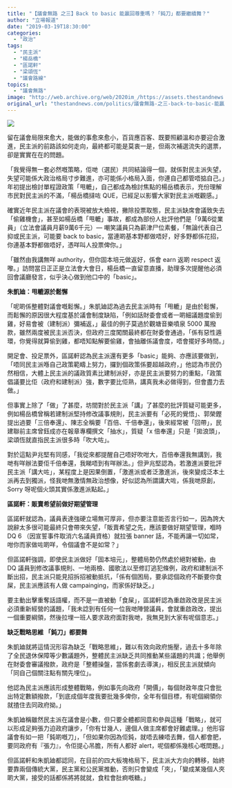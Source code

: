 ```yaml
---
title: "【議會無路 之三】Back to basic 能贏回尊重嗎？「鈍刀」都要繼續舞？"
author: "立場報道"
date: "2019-03-19T18:30:00"
categories:
  - "政治"
tags:
  - "民主派"
  - "楊岳橋"
  - "區諾軒"
  - "梁頌恆"
  - "議會路線"
topics:
  - "議會無路"
image: "http://web.archive.org/web/2020im_/https://assets.thestandnews.com/media/photos/legco-16_2Z62k.png"
original_url: "thestandnews.com/politics/議會無路-之三-back-to-basic-能贏回尊重嗎-鈍刀-都要繼續舞"
---
```

![](http://web.archive.org/web/2020im_/https://assets.thestandnews.com/media/photos/legco-16_2Z62k.png)

留在議會局限來愈大，能做的事愈來愈小，百貨應百客、既要照顧溫和亦要迎合激進，民主派的前路該如何走向，最終都可能是莫衷一是，但兩次補選流失的選票，卻是實實在在的問題。

「我覺得無一套必然嘅策略，佢哋（選民）共同結論得一個，就係對民主派失望，失望可能係大政治格局寸步難進，亦可能係小格局入面，你連自己都管唔掂自己。」年初提出檢討單程證政策「甩轆」，自己都成為檢討焦點的楊岳橋表示，充份理解市民對民主派的不滿，「楊岳橋撻咗 QUE，已經足以影響大家對民主派嘅觀感。」

確實近年民主派在議會的表現被放大檢視，撇除投票取態，民主派缺席會議致失去「偷雞機會」，甚至如楊岳橋「甩轆」事故，都成為部份人批評他們是「9萬6從業員」（立法會議員月薪9萬6千元）— 嘲笑議員只為薪津尸位素餐，「無論代表自己抑或民主派，可能要 back to basic，當連啲基本野都做唔好，好多野都係花招，你連基本野都做唔好，憑咩叫人投票俾你。」

「雖然由我講無咩 authority，但你固本培元做返好，係會 earn 返啲 respect 返嚟。」訪問當日正正是立法會大會日，楊岳橋一直留意直播，助理多次提醒他必須回會議廳發言，似乎決心做到他口中的「basic」。

**朱凱廸：甩轆源於鬆懈**

「呢啲係整體對議會嘅鬆懈。」朱凱廸認為過去民主派時有「甩轆」是由於鬆懈，而鬆懈的原因很大程度基於議會制度缺陷，「例如話財委會或者一啲細議題度偷到雞，好易會被（建制派）彌補返，」最佳的例子莫過於觀塘音樂噴泉 5000 萬撥款，雖然兩度被民主派否決，但政府三度闖關最終都在財委會通過，「係有惡性遁環，你覺得就算偷到雞，都唔知點解要偷雞，會抽離係議會度，唔會擺好多時間。」

開足會、投足票外，區諾軒認為民主派還有更多「basic」能夠、亦應該要做到，「唔同民主派喺自己政策範疇上努力，攞到個政策係要超越政府，」他認為市民仍然相信，大體上民主派的議政質素比建制派好，亦是民主派要努力的重點，「政策倡議要比佢（政府和建制派）強，數字要比佢熟，講真我未必做得到，但會盡力去做。」

但事實上除了「做」了甚麼，坊間對於民主派「講」了甚麼的批評質疑可能更多，例如楊岳橋曾稱若建制派堅持修改議事規則，民主派要有「必死的覺悟」、郭榮鏗提出過要「三倍奉還」、陳志全稱要「百倍、千倍奉還」，後來經常被「回帶」，民建聯前主席曾鈺成亦在報章專欄撰文「抽水」，質疑「x 倍奉還」只是「拋浪頭」，梁頌恆就直指民主派很多時「吹大咗」。

對於這點尹兆堅有同感，「我從來都提醒自己唔好吹咁大，百倍奉還我無講到，我哋有咩辦法要佢千倍奉還，我睇唔到有咩辦法。」但尹兆堅認為，若激進派要批評民主派「講大咗」，某程度上是因果倒置，「激進派或者泛激進派，後來變成泛本土派再去到獨派，怪我哋無激情無政治想像，好似認為所謂講大咗，係我哋原創，Sorry 呀呢個火頭其實係激進派點起。」

**區諾軒：販賣希望前做好期望管理**

區諾軒就認為，議員表達強硬立場無可厚非，但亦要注意能否言行如一，因為誇大說辭太多很可能最終只會帶來失望，「販賣希望之先，應該要做好期望管理，嗰時 DQ 6 （因宣誓事件取消六名議員資格）就拉張 banner 話，不能再讓一切如常，咁你而家做咗啲咩，令個議會不是如常？」

但區諾軒強調，即使民主派做好「固本培元」，整體局勢仍然處於絕對被動，由 DQ 議員到修改議事規則、一地兩檢、國歌法以至修訂逃犯條例，政府和建制派不斷出招，民主派只能見招拆招被動抵抗，「係有個困局，要承認個政府不斷要你食屎，民主派應該有人做 campainging，而家係好缺乏。」

要主動出擊重奪話語權，而不是一直被動「食屎」，區諾軒認為重啟政改是民主派必須重新經營的議題，「我未諗到有任何一位我哋陣營議員，會就重啟政改，提出一個重要綱領，然後拉埋一班人要求政府面對我哋，我無見到大家有呢個意志。」

**缺乏戰略思維 「鈍刀」都要舞**

朱凱廸就將這情況形容為缺乏「戰略思維」，難以有效向政府施壓，過去十多年除了全民退休保障等少數議題外，整體民主派缺乏共同推動某些議題的共識；他舉例在財委會審議撥款，政府是「整體操盤，當係套劇去導演」，相反民主派就傾向「同自己個關注點有關先埋位」。

他認為民主派應該形成整體戰略，例如事先向政府「開價」，每個財政年度只會批出特定數額撥款，「到底成個年度我要批幾多俾你，全年有個目標，有呢個綱領你就揸住去同政府拗。」

朱凱廸稱雖然民主派在議會是小數，但只要全體都同意和參與這種「戰略」，就可以形成足夠張力迫政府讓步，「你有廿幾人，邊個人做主席都會好難處理。」他形容議會有如一把「鈍啲嘅刀」，「但如果你因為佢鈍，就唔去練唔去舞，個人都會肥，要同政府有『張力』，令佢提心吊膽，所有人都好 alert，呢個都係幾核心嘅問題。」

但區諾軒和朱凱廸都認同，在目前的四大板塊格局下，民主派大方向的轉移，始終要靠兩個傳統大黨，民主黨和公民黨推動，否則只會變成「夾」，「變成某幾個人夾啲大黨，接受的話都係將將就就，食粒會肚痾嘅糖。」